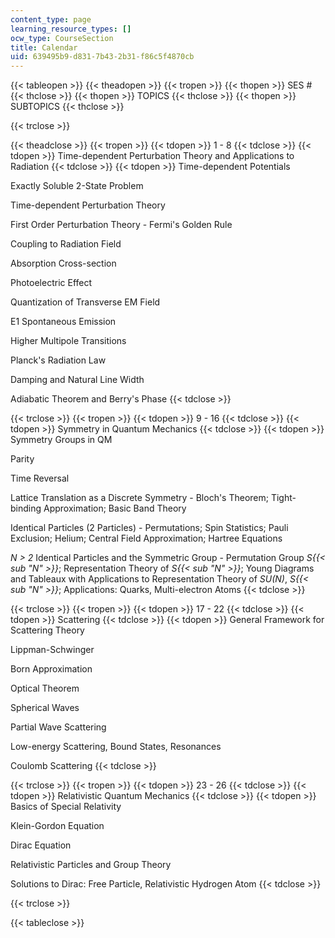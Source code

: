 ```yaml
---
content_type: page
learning_resource_types: []
ocw_type: CourseSection
title: Calendar
uid: 639495b9-d831-7b43-2b31-f86c5f4870cb
---
```


{{< tableopen >}}
{{< theadopen >}}
{{< tropen >}}
{{< thopen >}}
SES #
{{< thclose >}}
{{< thopen >}}
TOPICS
{{< thclose >}}
{{< thopen >}}
SUBTOPICS
{{< thclose >}}

{{< trclose >}}

{{< theadclose >}}
{{< tropen >}}
{{< tdopen >}}
1 - 8
{{< tdclose >}}
{{< tdopen >}}
Time-dependent Perturbation Theory and Applications to Radiation
{{< tdclose >}}
{{< tdopen >}}
Time-dependent Potentials  
  
Exactly Soluble 2-State Problem  
  
Time-dependent Perturbation Theory  
  
First Order Perturbation Theory - Fermi's Golden Rule  
  
Coupling to Radiation Field  
  
Absorption Cross-section  
  
Photoelectric Effect  
  
Quantization of Transverse EM Field  
  
E1 Spontaneous Emission  
  
Higher Multipole Transitions  
  
Planck's Radiation Law  
  
Damping and Natural Line Width  
  
Adiabatic Theorem and Berry's Phase
{{< tdclose >}}

{{< trclose >}}
{{< tropen >}}
{{< tdopen >}}
9 - 16
{{< tdclose >}}
{{< tdopen >}}
Symmetry in Quantum Mechanics
{{< tdclose >}}
{{< tdopen >}}
Symmetry Groups in QM  
  
Parity  
  
Time Reversal  
  
Lattice Translation as a Discrete Symmetry - Bloch's Theorem; Tight-binding Approximation; Basic Band Theory  
  
Identical Particles (2 Particles) - Permutations; Spin Statistics; Pauli Exclusion; Helium; Central Field Approximation; Hartree Equations  
  
_N > 2_ Identical Particles and the Symmetric Group - Permutation Group _S{{< sub "N" >}}_; Representation Theory of _S{{< sub "N" >}}_; Young Diagrams and Tableaux with Applications to Representation Theory of _SU(N)_, _S{{< sub "N" >}}_; Applications: Quarks, Multi-electron Atoms
{{< tdclose >}}

{{< trclose >}}
{{< tropen >}}
{{< tdopen >}}
17 - 22
{{< tdclose >}}
{{< tdopen >}}
Scattering
{{< tdclose >}}
{{< tdopen >}}
General Framework for Scattering Theory  
  
Lippman-Schwinger  
  
Born Approximation  
  
Optical Theorem  
  
Spherical Waves  
  
Partial Wave Scattering  
  
Low-energy Scattering, Bound States, Resonances  
  
Coulomb Scattering
{{< tdclose >}}

{{< trclose >}}
{{< tropen >}}
{{< tdopen >}}
23 - 26
{{< tdclose >}}
{{< tdopen >}}
Relativistic Quantum Mechanics
{{< tdclose >}}
{{< tdopen >}}
Basics of Special Relativity  
  
Klein-Gordon Equation  
  
Dirac Equation  
  
Relativistic Particles and Group Theory  
  
Solutions to Dirac: Free Particle, Relativistic Hydrogen Atom
{{< tdclose >}}

{{< trclose >}}

{{< tableclose >}}